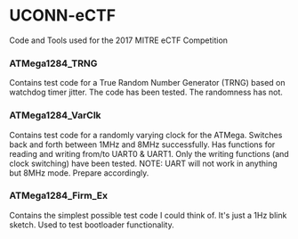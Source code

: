 
# UCONN-eCTF
Code and Tools used for the 2017 MITRE eCTF Competition

### ATMega1284_TRNG
Contains test code for a True Random Number Generator (TRNG) based on watchdog timer jitter. The code has been tested. The randomness has not.

### ATMega1284_VarClk
Contains test code for a randomly varying clock for the ATMega. Switches back and forth between 1MHz and 8MHz successfully. Has functions for reading and writing from/to UART0 & UART1. Only the writing functions (and clock switching) have been tested.
NOTE: UART will not work in anything but 8MHz mode. Prepare accordingly.

### ATMega1284_Firm_Ex
Contains the simplest possible test code I could think of. It's just a 1Hz blink sketch. Used to test bootloader functionality.
